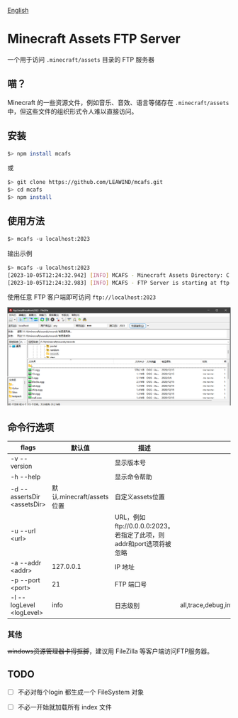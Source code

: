 [English](README_en.md)

# Minecraft Assets FTP Server

一个用于访问 `.minecraft/assets` 目录的 FTP 服务器

## 喵？

Minecraft 的一些资源文件，例如音乐、音效、语言等储存在 `.minecraft/assets` 中，但这些文件的组织形式令人难以直接访问。

## 安装

```bash
$> npm install mcafs
```

或

```bash
$> git clone https://github.com/LEAWIND/mcafs.git
$> cd mcafs
$> npm install
```

## 使用方法

```bash
$> mcafs -u localhost:2023
```

输出示例

```bash
$> mcafs -u localhost:2023
[2023-10-05T12:24:32.942] [INFO] MCAFS - Minecraft Assets Directory: C:\Users\LEAWIND\AppData\Roaming\.minecraft\assets
[2023-10-05T12:24:32.983] [INFO] MCAFS - FTP Server is starting at ftp://localhost:2023/
```

使用任意 FTP 客户端即可访问 `ftp://localhost:2023`

![filezilla-example](README.assets/filezilla-example.png)

## 命令行选项

| flags                        | 默认值                    | 描述                                                         | 可选项                                         |
| ---------------------------- | ------------------------- | ------------------------------------------------------------ | ---------------------------------------------- |
| -v --version                 |                           | 显示版本号                                                   |                                                |
| -h --help                    |                           | 显示命令帮助                                                 |                                                |
| -d --assertsDir \<assetsDir> | 默认.minecraft/assets位置 | 自定义assets位置                                             |                                                |
| -u --url \<url>              |                           | URL，例如ftp://0.0.0.0:2023。若指定了此项，则addr和port选项将被忽略 |                                                |
| -a --addr \<addr>            | 127.0.0.1                 | IP 地址                                                      |                                                |
| -p --port \<port>            | 21                        | FTP 端口号                                                   |                                                |
| -l --logLevel \<logLevel>    | info                      | 日志级别                                                     | all,trace,debug,info,warn,error,fatal,mark,off |

### 其他

<del>windows资源管理器卡得抠脚</del>，建议用 FileZilla 等客户端访问FTP服务器。

## TODO

* [ ] 不必对每个login 都生成一个 FileSystem 对象
* [ ] 不必一开始就加载所有 index 文件

